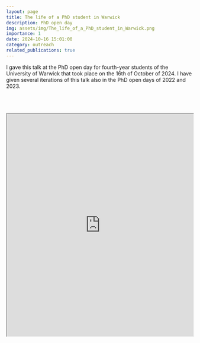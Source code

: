 ```yaml
---
layout: page
title: The life of a PhD student in Warwick
description: PhD open day
img: assets/img/The_life_of_a_PhD_student_in_Warwick.png
importance: 1
date: 2024-10-16 15:01:00
category: outreach
related_publications: true
---
```


I gave this talk at the PhD open day for fourth-year students of the University of Warwick that took place on the 16th of October of 2024. I have given several iterations of this talk also in the PhD open days of 2022 and 2023. 

<div style="padding-bottom: 100px; padding-top: 50px;">
<iframe src="https://drive.google.com/file/d/1rjsKdARQ-yPbVHjPYiYB1iL9yXoeX5H-/preview" width="100%" height="600px" allow="autoplay"></iframe>
</div>